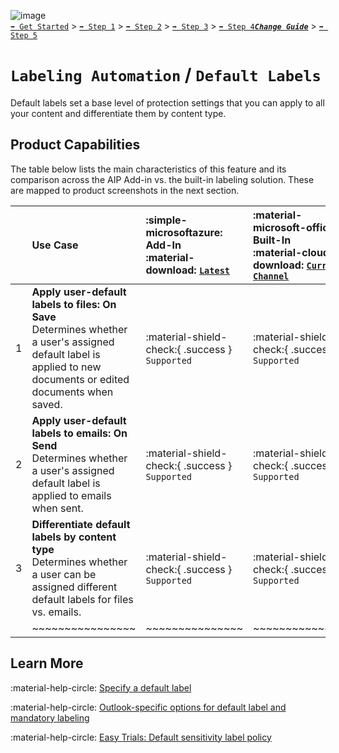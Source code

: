 ![image](https://user-images.githubusercontent.com/43501191/195164735-920ec45a-cd2c-41a1-9d22-6a557ca9ddc3.png)<br>
[`➡️ Get Started`](../../GetStarted.md) > [`➡️ Step 1`](../../AIP2MIPStep1.md) > [`➡️ Step 2`](../../AIP2MIPStep2.md) > [`➡️ Step 3`](../../AIP2MIPStep3.md) > [`➡️ Step 4`](../../AIP2MIPStep4.md)[***`Change Guide`***](../../CompareAIP2MIP.md) > [`➡️ Step 5`](../../AIP2MIPStep5.md)


# `Labeling Automation` / `Default Labels`

Default labels set a base level of protection settings that you can apply to all your content and differentiate them by content type.

## Product Capabilities
The table below lists the main characteristics of this feature and its comparison across the AIP Add-in vs. the built-in labeling solution. These are mapped to product screenshots in the next section. 

|  | Use Case  | :simple-microsoftazure: Add-In<br>:material-download: [`Latest`](https://learn.microsoft.com/en-us/azure/information-protection/rms-client/unifiedlabelingclient-version-release-history)| :material-microsoft-office: Built-In<br>:material-cloud-download: [`Current Channel`](https://learn.microsoft.com/en-us/microsoft-365/compliance/sensitivity-labels-office-apps#support-for-sensitivity-label-capabilities-in-apps) | 
| :----                  | :---- | :---- | :---- | 
| 1 | **Apply user-default labels to files: On Save** <br>Determines whether a user's assigned default label is applied to new documents or edited documents when saved.  | :material-shield-check:{ .success } `Supported`  |  :material-shield-check:{ .success } `Supported` |
| 2 | **Apply user-default labels to emails: On Send** <br>Determines whether a user's assigned default label is applied to emails when sent.  | :material-shield-check:{ .success } `Supported`  |  :material-shield-check:{ .success } `Supported` | 
| 3 | **Differentiate default labels by content type** <br>Determines whether a user can be assigned different default labels for files vs. emails.  | :material-shield-check:{ .success } `Supported` |  :material-shield-check:{ .success } `Supported` | 
|  | ~~~~~~~~~~~~~~~~ | ~~~~~~~~~~~~~~~ | ~~~~~~~~~~~~~~~ | 



## Learn More

:material-help-circle: [Specify a default label](https://learn.microsoft.com/en-us/microsoft-365/compliance/sensitivity-labels#what-label-policies-can-do)

:material-help-circle: [Outlook-specific options for default label and mandatory labeling](https://learn.microsoft.com/en-us/microsoft-365/compliance/sensitivity-labels-office-apps#outlook-specific-options-for-default-label-and-mandatory-labeling)

:material-help-circle: [Easy Trials: Default sensitivity label policy](https://learn.microsoft.com/en-us/microsoft-365/compliance/mip-easy-trials#default-sensitivity-label-policy)
